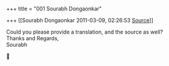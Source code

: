 +++
title = "001 Sourabh Dongaonkar"

+++
[[Sourabh Dongaonkar	2011-03-09, 02:26:53 [Source](https://groups.google.com/g/samskrita/c/eHEAr48du3o)]]



Could you please provide a translation, and the source as well?  
Thanks and Regards,  
Sourabh



